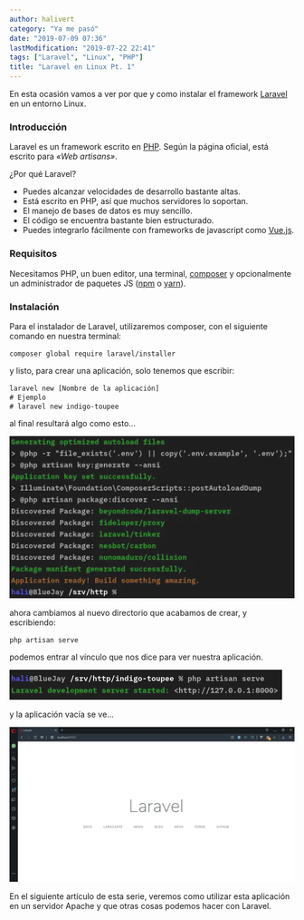 ```yaml
---
author: halivert
category: "Ya me pasó"
date: "2019-07-09 07:36"
lastModification: "2019-07-22 22:41"
tags: ["Laravel", "Linux", "PHP"]
title: "Laravel en Linux Pt. 1"
---
```


En esta ocasión vamos a ver por que y como instalar el framework [Laravel][1]
en un entorno Linux.

### Introducción

Laravel es un framework escrito en [PHP][3]. Según la página oficial, está
escrito para _«Web artisans»_.

<!-- Seguir leyendo -->

¿Por qué Laravel?

- Puedes alcanzar velocidades de desarrollo bastante altas.
- Está escrito en PHP, así que muchos servidores lo soportan.
- El manejo de bases de datos es muy sencillo.
- El código se encuentra bastante bien estructurado.
- Puedes integrarlo fácilmente con frameworks de javascript como [Vue.js][4].

### Requisitos

Necesitamos PHP, un buen editor, una terminal, [composer][5] y opcionalmente
un administrador de paquetes JS ([npm][6] o [yarn][7]).

### Instalación

Para el instalador de Laravel, utilizaremos composer, con el siguiente comando
en nuestra terminal:

```shell
composer global require laravel/installer
```

y listo, para crear una aplicación, solo tenemos que escribir:

```shell
laravel new [Nombre de la aplicación]
# Ejemplo
# laravel new indigo-toupee
```

al final resultará algo como esto...

![laravel new indigo-toupee](../../assets/img/2019-07-laravel-linux/laravel-new.png)

ahora cambiamos al nuevo directorio que acabamos de crear, y escribiendo:

```shell
php artisan serve
```

podemos entrar al vínculo que nos dice para ver nuestra aplicación.

![php artisan serve](../../assets/img/2019-07-laravel-linux/php-artisan-serve.png)

y la aplicación vacía se ve...

![localhost:8000](../../assets/img/2019-07-laravel-linux/laravel-app.png)

En el siguiente artículo de esta serie, veremos como utilizar esta aplicación
en un servidor Apache y que otras cosas podemos hacer con Laravel.

[1]: https://laravel.com
[3]: https://www.php.net
[4]: https://vuejs.org
[5]: https://getcomposer.org
[6]: https://www.npmjs.com
[7]: https://yarnpkg.com/es-ES/
